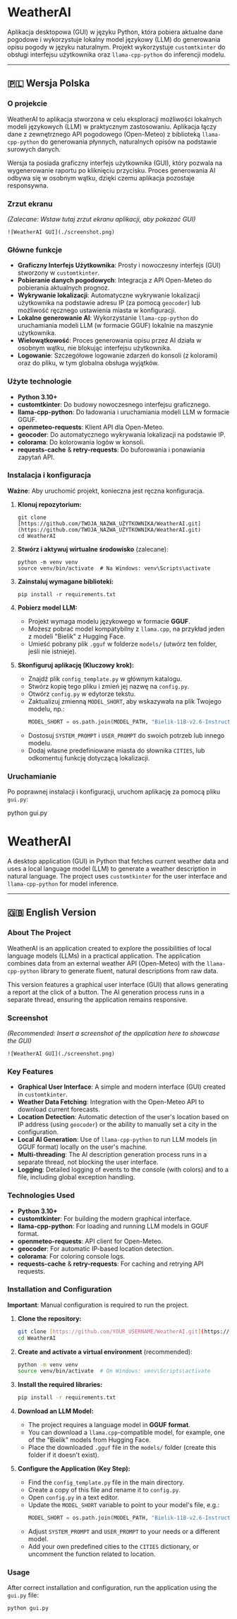 # WeatherAI

Aplikacja desktopowa (GUI) w języku Python, która pobiera aktualne dane pogodowe i wykorzystuje lokalny model językowy (LLM) do generowania opisu pogody w języku naturalnym. Projekt wykorzystuje `customtkinter` do obsługi interfejsu użytkownika oraz `llama-cpp-python` do inferencji modelu.

---

## 🇵🇱 Wersja Polska

### O projekcie

WeatherAI to aplikacja stworzona w celu eksploracji możliwości lokalnych modeli językowych (LLM) w praktycznym zastosowaniu. Aplikacja łączy dane z zewnętrznego API pogodowego (Open-Meteo) z biblioteką `llama-cpp-python` do generowania płynnych, naturalnych opisów na podstawie surowych danych.

Wersja ta posiada graficzny interfejs użytkownika (GUI), który pozwala na wygenerowanie raportu po kliknięciu przycisku. Proces generowania AI odbywa się w osobnym wątku, dzięki czemu aplikacja pozostaje responsywna.

### Zrzut ekranu

*(Zalecane: Wstaw tutaj zrzut ekranu aplikacji, aby pokazać GUI)*

`![WeatherAI GUI](./screenshot.png)`

### Główne funkcje

* **Graficzny Interfejs Użytkownika**: Prosty i nowoczesny interfejs (GUI) stworzony w `customtkinter`.
* **Pobieranie danych pogodowych**: Integracja z API Open-Meteo do pobierania aktualnych prognoz.
* **Wykrywanie lokalizacji**: Automatyczne wykrywanie lokalizacji użytkownika na podstawie adresu IP (za pomocą `geocoder`) lub możliwość ręcznego ustawienia miasta w konfiguracji.
* **Lokalne generowanie AI**: Wykorzystanie `llama-cpp-python` do uruchamiania modeli LLM (w formacie GGUF) lokalnie na maszynie użytkownika.
* **Wielowątkowość**: Proces generowania opisu przez AI działa w osobnym wątku, nie blokując interfejsu użytkownika.
* **Logowanie**: Szczegółowe logowanie zdarzeń do konsoli (z kolorami) oraz do pliku, w tym globalna obsługa wyjątków.

### Użyte technologie

* **Python 3.10+**
* **customtkinter**: Do budowy nowoczesnego interfejsu graficznego.
* **llama-cpp-python**: Do ładowania i uruchamiania modeli LLM w formacie GGUF.
* **openmeteo-requests**: Klient API dla Open-Meteo.
* **geocoder**: Do automatycznego wykrywania lokalizacji na podstawie IP.
* **colorama**: Do kolorowania logów w konsoli.
* **requests-cache** & **retry-requests**: Do buforowania i ponawiania zapytań API.

### Instalacja i konfiguracja

**Ważne**: Aby uruchomić projekt, konieczna jest ręczna konfiguracja.

1.  **Klonuj repozytorium:**
    ```
    git clone [https://github.com/TWOJA_NAZWA_UŻYTKOWNIKA/WeatherAI.git](https://github.com/TWOJA_NAZWA_UŻYTKOWNIKA/WeatherAI.git)
    cd WeatherAI
    ```

2.  **Stwórz i aktywuj wirtualne środowisko** (zalecane):
    ```
    python -m venv venv
    source venv/bin/activate  # Na Windows: venv\Scripts\activate
    ```

3.  **Zainstaluj wymagane biblioteki:**
    ```
    pip install -r requirements.txt
    ```

4.  **Pobierz model LLM:**
    * Projekt wymaga modelu językowego w formacie **GGUF**.
    * Możesz pobrać model kompatybilny z `llama.cpp`, na przykład jeden z modeli "Bielik" z Hugging Face.
    * Umieść pobrany plik `.gguf` w folderze `models/` (utwórz ten folder, jeśli nie istnieje).

5.  **Skonfiguruj aplikację (Kluczowy krok):**
    * Znajdź plik `config_template.py` w głównym katalogu.
    * Stwórz kopię tego pliku i zmień jej nazwę na `config.py`.
    * Otwórz `config.py` w edytorze tekstu.
    * Zaktualizuj zmienną `MODEL_SHORT`, aby wskazywała na plik Twojego modelu, np.:
        ```python
        MODEL_SHORT = os.path.join(MODEL_PATH, "Bielik-11B-v2.6-Instruct.Q4_K_M.gguf")
        ```
    * Dostosuj `SYSTEM_PROMPT` i `USER_PROMPT` do swoich potrzeb lub innego modelu.
    * Dodaj własne predefiniowane miasta do słownika `CITIES`, lub odkomentuj funkcję dotyczącą lokalizacji.

### Uruchamianie

Po poprawnej instalacji i konfiguracji, uruchom aplikację za pomocą pliku `gui.py`:

python gui.py
# WeatherAI

A desktop application (GUI) in Python that fetches current weather data and uses a local language model (LLM) to generate a weather description in natural language. The project uses `customtkinter` for the user interface and `llama-cpp-python` for model inference.

---

## 🇬🇧 English Version

### About The Project

WeatherAI is an application created to explore the possibilities of local language models (LLMs) in a practical application. The application combines data from an external weather API (Open-Meteo) with the `llama-cpp-python` library to generate fluent, natural descriptions from raw data.

This version features a graphical user interface (GUI) that allows generating a report at the click of a button. The AI generation process runs in a separate thread, ensuring the application remains responsive.

### Screenshot

*(Recommended: Insert a screenshot of the application here to showcase the GUI)*

`![WeatherAI GUI](./screenshot.png)`

### Key Features

* **Graphical User Interface**: A simple and modern interface (GUI) created in `customtkinter`.
* **Weather Data Fetching**: Integration with the Open-Meteo API to download current forecasts.
* **Location Detection**: Automatic detection of the user's location based on IP address (using `geocoder`) or the ability to manually set a city in the configuration.
* **Local AI Generation**: Use of `llama-cpp-python` to run LLM models (in GGUF format) locally on the user's machine.
* **Multi-threading**: The AI description generation process runs in a separate thread, not blocking the user interface.
* **Logging**: Detailed logging of events to the console (with colors) and to a file, including global exception handling.

### Technologies Used

* **Python 3.10+**
* **customtkinter**: For building the modern graphical interface.
* **llama-cpp-python**: For loading and running LLM models in GGUF format.
* **openmeteo-requests**: API client for Open-Meteo.
* **geocoder**: For automatic IP-based location detection.
* **colorama**: For coloring console logs.
* **requests-cache** & **retry-requests**: For caching and retrying API requests.

### Installation and Configuration

**Important**: Manual configuration is required to run the project.

1.  **Clone the repository:**
    ```bash
    git clone [https://github.com/YOUR_USERNAME/WeatherAI.git](https://github.com/YOUR_USERNAME/WeatherAI.git)
    cd WeatherAI
    ```

2.  **Create and activate a virtual environment** (recommended):
    ```bash
    python -m venv venv
    source venv/bin/activate  # On Windows: venv\Scripts\activate
    ```

3.  **Install the required libraries:**
    ```bash
    pip install -r requirements.txt
    ```

4.  **Download an LLM Model:**
    * The project requires a language model in **GGUF format**.
    * You can download a `llama.cpp`-compatible model, for example, one of the "Bielik" models from Hugging Face.
    * Place the downloaded `.gguf` file in the `models/` folder (create this folder if it doesn't exist).

5.  **Configure the Application (Key Step):**
    * Find the `config_template.py` file in the main directory.
    * Create a copy of this file and rename it to `config.py`.
    * Open `config.py` in a text editor.
    * Update the `MODEL_SHORT` variable to point to your model's file, e.g.:
        ```python
        MODEL_SHORT = os.path.join(MODEL_PATH, "Bielik-11B-v2.6-Instruct.Q4_K_M.gguf")
        ```
    * Adjust `SYSTEM_PROMPT` and `USER_PROMPT` to your needs or a different model.
    * Add your own predefined cities to the `CITIES` dictionary, or uncomment the function related to location.

### Usage

After correct installation and configuration, run the application using the `gui.py` file:

```
python gui.py